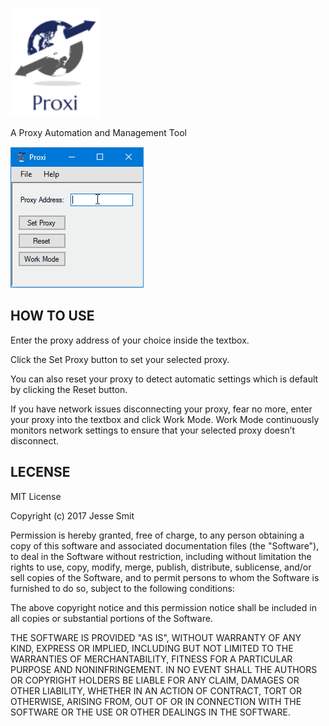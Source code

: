 ![Alt Text](https://github.com/jessedavidsmit/Proxi/blob/master/proxy/Proxy/bin/Debug/Image%2070.png)

A Proxy Automation and Management Tool

![Alt Text](https://github.com/jessedavidsmit/Proxi/blob/master/Other/proxi_screenshot.gif)

## HOW TO USE
Enter the proxy address of your choice inside the textbox. 

Click the Set Proxy button to set your selected proxy.

You can also reset your proxy to detect automatic settings which is default by clicking the Reset button.

If you have network issues disconnecting your proxy, fear no more, enter your proxy into the textbox and click Work Mode. Work Mode continuously monitors network settings to ensure that your selected proxy doesn’t disconnect. 


## LECENSE
MIT License

Copyright (c) 2017 Jesse Smit

Permission is hereby granted, free of charge, to any person obtaining a copy
of this software and associated documentation files (the "Software"), to deal
in the Software without restriction, including without limitation the rights
to use, copy, modify, merge, publish, distribute, sublicense, and/or sell
copies of the Software, and to permit persons to whom the Software is
furnished to do so, subject to the following conditions:

The above copyright notice and this permission notice shall be included in all
copies or substantial portions of the Software.

THE SOFTWARE IS PROVIDED "AS IS", WITHOUT WARRANTY OF ANY KIND, EXPRESS OR
IMPLIED, INCLUDING BUT NOT LIMITED TO THE WARRANTIES OF MERCHANTABILITY,
FITNESS FOR A PARTICULAR PURPOSE AND NONINFRINGEMENT. IN NO EVENT SHALL THE
AUTHORS OR COPYRIGHT HOLDERS BE LIABLE FOR ANY CLAIM, DAMAGES OR OTHER
LIABILITY, WHETHER IN AN ACTION OF CONTRACT, TORT OR OTHERWISE, ARISING FROM,
OUT OF OR IN CONNECTION WITH THE SOFTWARE OR THE USE OR OTHER DEALINGS IN THE
SOFTWARE.

